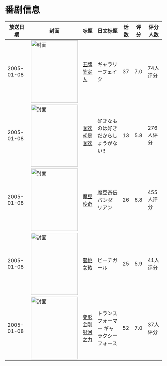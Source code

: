 # 番剧信息

|放送日期|封面|标题|日文标题|话数|评分|评分人数|
|---|---|---|---|---|---|---|
|2005-01-08|<img src="//lain.bgm.tv/pic/cover/c/ac/ea/8294_w47za.jpg" alt="封面" style="width:150px;height:200px;object-fit:cover;">|[王牌鉴定人](https://bangumi.tv/subject/8294)|ギャラリーフェイク|37|7.0|74人评分|
|2005-01-08|<img src="//lain.bgm.tv/pic/cover/c/4b/d6/9871_xXtDD.jpg" alt="封面" style="width:150px;height:200px;object-fit:cover;">|[喜欢就是喜欢](https://bangumi.tv/subject/9871)|好きなものは好きだからしょうがない!!|13|5.8|276人评分|
|2005-01-08|<img src="//lain.bgm.tv/pic/cover/c/7e/21/28359_vQiQI.jpg" alt="封面" style="width:150px;height:200px;object-fit:cover;">|[魔豆传奇](https://bangumi.tv/subject/28359)|魔豆奇伝パンダリアン|26|6.8|455人评分|
|2005-01-08|<img src="//lain.bgm.tv/pic/cover/c/d8/56/44110_7LL70.jpg" alt="封面" style="width:150px;height:200px;object-fit:cover;">|[蜜桃女孩](https://bangumi.tv/subject/44110)|ピーチガール|25|5.9|41人评分|
|2005-01-08|<img src="//lain.bgm.tv/pic/cover/c/0b/42/80545_pICX5.jpg" alt="封面" style="width:150px;height:200px;object-fit:cover;">|[变形金刚 银河之力](https://bangumi.tv/subject/80545)|トランスフォーマー ギャラクシーフォース|52|7.0|37人评分|
